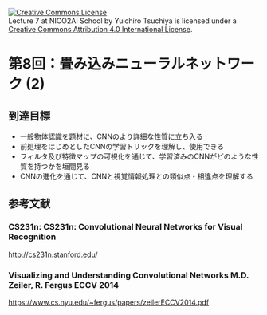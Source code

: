 <a rel="license" href="http://creativecommons.org/licenses/by/4.0/"><img alt="Creative Commons License" style="border-width:0" src="https://i.creativecommons.org/l/by/4.0/88x31.png" /></a><br /><span xmlns:dct="http://purl.org/dc/terms/" property="dct:title">Lecture 7 at NICO2AI  School</span> by <span xmlns:cc="http://creativecommons.org/ns#" property="cc:attributionName">Yuichiro Tsuchiya</span> is licensed under a <a rel="license" href="http://creativecommons.org/licenses/by/4.0/">Creative Commons Attribution 4.0 International License</a>.
# 第8回：畳み込みニューラルネットワーク (2)

## 到達目標
* 一般物体認識を題材に、CNNのより詳細な性質に立ち入る
* 前処理をはじめとしたCNNの学習トリックを理解し、使用できる
* フィルタ及び特徴マップの可視化を通じて、学習済みのCNNがどのような性質を持つかを垣間見る
* CNNの進化を通じて、CNNと視覚情報処理との類似点・相違点を理解する

## 参考文献
### CS231n: CS231n: Convolutional Neural Networks for Visual Recognition
http://cs231n.stanford.edu/

### Visualizing and Understanding Convolutional Networks M.D. Zeiler, R. Fergus ECCV 2014
https://www.cs.nyu.edu/~fergus/papers/zeilerECCV2014.pdf
